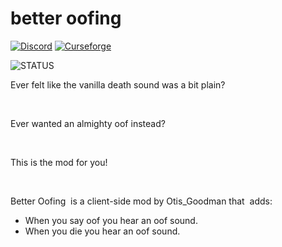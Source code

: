 # better oofing

[![Discord](https://img.shields.io/badge/Discord-Join%20our%20server!-7289da.svg?longCache=true&style=for-the-badge)](https://discord.gg/9UZuyC8)
[![Curseforge](https://img.shields.io/badge/Curseforge-Project%20page!-A54C2D.svg?longCache=true&style=for-the-badge)](https://minecraft.curseforge.com/projects/better-oofing)


![STATUS](https://img.shields.io/endpoint.svg?label=Project%20Status%3A&logo=github&style=popout-square&url=https://raw.githubusercontent.com/OtisGoodman/Badge-Controller/master/better-oofing.json)

Ever felt like the vanilla death sound was a bit plain?

 

Ever wanted an almighty oof instead?

 

This is the mod for you!

 

Better Oofing  is a client-side mod by Otis_Goodman that  adds:

+ When you say oof you hear an oof sound.
+ When you die you hear an oof sound.

